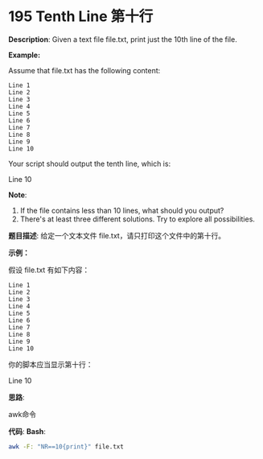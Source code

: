 # 195 Tenth Line 第十行

__Description__:
Given a text file file.txt, print just the 10th line of the file.

**Example:**

Assume that file.txt has the following content:

```text
Line 1
Line 2
Line 3
Line 4
Line 5
Line 6
Line 7
Line 8
Line 9
Line 10
```

Your script should output the tenth line, which is:

Line 10

__Note__:

1. If the file contains less than 10 lines, what should you output?
2. There's at least three different solutions. Try to explore all possibilities.

__题目描述__:
给定一个文本文件 file.txt，请只打印这个文件中的第十行。

**示例：**

假设 file.txt 有如下内容：

```text
Line 1
Line 2
Line 3
Line 4
Line 5
Line 6
Line 7
Line 8
Line 9
Line 10
```

你的脚本应当显示第十行：

Line 10

__思路__:

awk命令

__代码__:
__Bash__:

```bash
awk -F: "NR==10{print}" file.txt
```
